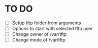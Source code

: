 # TO DO
- [ ] Setup tftp folder from arguments
- [ ] Options to start with selected tftp user
- [ ] Change owner of /var/tftp
- [ ] Change mode of /var/tftp
